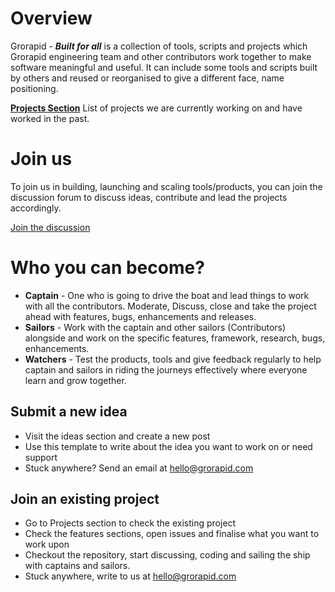 # Overview

Grorapid  - ***Built for all*** is a collection of tools, scripts and projects which Grorapid engineering team and other contributors work together to make software meaningful and useful. 
It can include some tools and scripts built by others and reused or reorganised to give a different face, name positioning.

**[Projects Section](https://github.com/grorapid/built-for-all/projects)**
List of projects we are currently working on and have worked in the past.

# Join us
To join us in building, launching and scaling tools/products, you can join the discussion forum to discuss ideas, contribute and lead the projects accordingly.

[Join the discussion](https://github.com/grorapid/built-for-all/discussions)

# Who you can become? 

 - **Captain** - One who is going to drive the boat and lead things to work with all the contributors. Moderate, Discuss, close and take the project ahead with features, bugs, enhancements and releases.
 - **Sailors** - Work with the captain and other sailors (Contributors) alongside and work on the specific features, framework, research, bugs, enhancements.
 - **Watchers** - Test the products, tools and give feedback regularly to help captain and sailors in riding the journeys effectively where everyone learn and grow together.

## Submit a new idea

 - Visit the ideas section and create a new post
 - Use this template to write about the idea you want to work on or need support
 - Stuck anywhere? Send an email at hello@grorapid.com

## Join an existing project

 - Go to Projects section to check the existing project
 - Check the features sections, open issues and finalise what you want to work upon
 - Checkout the repository, start discussing, coding and sailing the ship with captains and sailors.
 - Stuck anywhere, write to us at hello@grorapid.com

